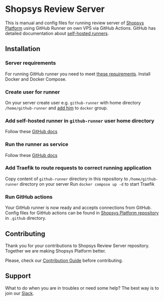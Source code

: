 # Shopsys Review Server

This is manual and config files for running review server of [Shopsys Platform](https://github.com/shopsys/shopsys) using GitHub Runner on own VPS via GitHub Actions.
GitHub has detailed documentation about [self-hosted runners](https://docs.github.com/en/actions/hosting-your-own-runners/about-self-hosted-runners).

## Installation

### Server requirements
For running GitHub runner you need to meet [these requirements](https://docs.github.com/en/actions/hosting-your-own-runners/managing-self-hosted-runners/about-self-hosted-runners#requirements-for-self-hosted-runner-machines).
Install Docker and Docker Compose.

### Create user for runner
On your server create user e.g. `github-runner` with home directory `/home/github-runner` and [add him](https://docs.docker.com/engine/install/linux-postinstall/#manage-docker-as-a-non-root-user) to `docker` group.

### Add self-hosted runner in `github-runner` user home directory
Follow these [GitHub docs](https://docs.github.com/en/actions/hosting-your-own-runners/managing-self-hosted-runners/adding-self-hosted-runners)

### Run the runner as service
Follow these [GitHub docs](https://docs.github.com/en/actions/hosting-your-own-runners/managing-self-hosted-runners/configuring-the-self-hosted-runner-application-as-a-service)

### Add Traefik to route requests to correct running application
Copy content of `github-runner` directory in this repository to `/home/github-runner` directory on your server
Run `docker compose up -d` to start Traefik

### Run GitHub actions
Your GitHub runner is now ready and accepts connections from GitHub.
Config files for GitHub actions can be found in [Shopsys Platform repository](https://www.github.com/shopsys/shopsys) in `.github` directory.

## Contributing
Thank you for your contributions to Shopsys Review Server repository.
Together we are making Shopsys Platform better.

Please, check our [Contribution Guide](https://github.com/shopsys/shopsys/blob/master/CONTRIBUTING.md) before contributing.

## Support
What to do when you are in troubles or need some help?
The best way is to join our [Slack](https://join.slack.com/t/shopsysframework/shared_invite/zt-11wx9au4g-e5pXei73UJydHRQ7nVApAQ).
